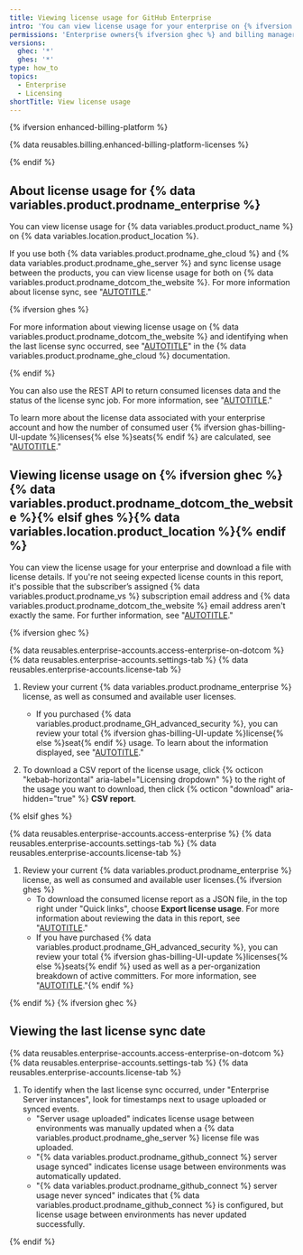 ```yaml
---
title: Viewing license usage for GitHub Enterprise
intro: 'You can view license usage for your enterprise on {% ifversion ghec %}{% data variables.product.prodname_dotcom_the_website %}{% elsif ghes %}{% data variables.location.product_location %}{% endif %}.'
permissions: 'Enterprise owners{% ifversion ghec %} and billing managers{% endif %}'
versions:
  ghec: '*'
  ghes: '*'
type: how_to
topics:
  - Enterprise
  - Licensing
shortTitle: View license usage
---
```


{% ifversion enhanced-billing-platform %}

{% data reusables.billing.enhanced-billing-platform-licenses %}

{% endif %}

## About license usage for {% data variables.product.prodname_enterprise %}

You can view license usage for {% data variables.product.product_name %} on {% data variables.location.product_location %}.

If you use both {% data variables.product.prodname_ghe_cloud %} and {% data variables.product.prodname_ghe_server %} and sync license usage between the products, you can view license usage for both on {% data variables.product.prodname_dotcom_the_website %}. For more information about license sync, see "[AUTOTITLE](/billing/managing-your-license-for-github-enterprise/syncing-license-usage-between-github-enterprise-server-and-github-enterprise-cloud)."

{% ifversion ghes %}

For more information about viewing license usage on {% data variables.product.prodname_dotcom_the_website %} and identifying when the last license sync occurred, see "[AUTOTITLE](/enterprise-cloud@latest/billing/managing-your-license-for-github-enterprise/viewing-license-usage-for-github-enterprise)" in the {% data variables.product.prodname_ghe_cloud %} documentation.

{% endif %}

You can also use the REST API to return consumed licenses data and the status of the license sync job. For more information, see "[AUTOTITLE](/enterprise-cloud@latest/rest/enterprise-admin/license)."

To learn more about the license data associated with your enterprise account and how the number of consumed user {% ifversion ghas-billing-UI-update %}licenses{% else %}seats{% endif %} are calculated, see "[AUTOTITLE](/billing/managing-your-license-for-github-enterprise/troubleshooting-license-usage-for-github-enterprise)."

## Viewing license usage on {% ifversion ghec %}{% data variables.product.prodname_dotcom_the_website %}{% elsif ghes %}{% data variables.location.product_location %}{% endif %}

You can view the license usage for your enterprise and download a file with license details. If you're not seeing expected license counts in this report, it's possible that the subscriber’s assigned {% data variables.product.prodname_vs %} subscription email address and {% data variables.product.prodname_dotcom_the_website %} email address aren't exactly the same. For further information, see "[AUTOTITLE](/billing/managing-your-license-for-github-enterprise/troubleshooting-license-usage-for-github-enterprise)."

{% ifversion ghec %}

{% data reusables.enterprise-accounts.access-enterprise-on-dotcom %}
{% data reusables.enterprise-accounts.settings-tab %}
{% data reusables.enterprise-accounts.license-tab %}
1. Review your current {% data variables.product.prodname_enterprise %} license, as well as consumed and available user licenses.

   * If you purchased {% data variables.product.prodname_GH_advanced_security %}, you can review your total {% ifversion ghas-billing-UI-update %}license{% else %}seat{% endif %} usage. To learn about the information displayed, see "[AUTOTITLE](/billing/managing-billing-for-github-advanced-security/viewing-your-github-advanced-security-usage)."

1. To download a CSV report of the license usage, click {% octicon "kebab-horizontal" aria-label="Licensing dropdown" %} to the right of the usage you want to download, then click {% octicon "download" aria-hidden="true" %} **CSV report**.

{% elsif ghes %}

{% data reusables.enterprise-accounts.access-enterprise %}
{% data reusables.enterprise-accounts.settings-tab %}
{% data reusables.enterprise-accounts.license-tab %}
1. Review your current {% data variables.product.prodname_enterprise %} license, as well as consumed and available user licenses.{% ifversion ghes %}
    * To download the consumed license report as a JSON file, in the top right under "Quick links", choose **Export license usage**. For more information about reviewing the data in this report, see "[AUTOTITLE](/billing/managing-your-license-for-github-enterprise/troubleshooting-license-usage-for-github-enterprise)."
    * If you have purchased {% data variables.product.prodname_GH_advanced_security %}, you can review your total {% ifversion ghas-billing-UI-update %}licenses{% else %}seats{% endif %} used as well as a per-organization breakdown of active committers. For more information, see "[AUTOTITLE](/admin/code-security/managing-github-advanced-security-for-your-enterprise)."{% endif %}

{% endif %}
{% ifversion ghec %}

## Viewing the last license sync date

{% data reusables.enterprise-accounts.access-enterprise-on-dotcom %}
{% data reusables.enterprise-accounts.settings-tab %}
{% data reusables.enterprise-accounts.license-tab %}
1. To identify when the last license sync occurred, under "Enterprise Server instances", look for timestamps next to usage uploaded or synced events.
   * "Server usage uploaded" indicates license usage between environments was manually updated when a {% data variables.product.prodname_ghe_server %} license file was uploaded.
   * "{% data variables.product.prodname_github_connect %} server usage synced" indicates license usage between environments was automatically updated.
   * "{% data variables.product.prodname_github_connect %} server usage never synced" indicates that {% data variables.product.prodname_github_connect %} is configured, but license usage between environments has never updated successfully.

{% endif %}
